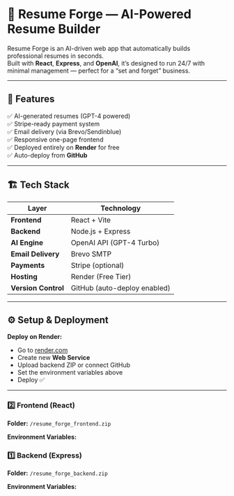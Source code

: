 # 🚀 Resume Forge — AI-Powered Resume Builder

Resume Forge is an AI-driven web app that automatically builds professional resumes in seconds.  
Built with **React**, **Express**, and **OpenAI**, it’s designed to run 24/7 with minimal management — perfect for a “set and forget” business.

---

## 🧠 Features
✅ AI-generated resumes (GPT-4 powered)  
✅ Stripe-ready payment system  
✅ Email delivery (via Brevo/Sendinblue)  
✅ Responsive one-page frontend  
✅ Deployed entirely on **Render** for free  
✅ Auto-deploy from **GitHub**

---

## 🏗️ Tech Stack
| Layer | Technology |
|-------|-------------|
| **Frontend** | React + Vite |
| **Backend** | Node.js + Express |
| **AI Engine** | OpenAI API (GPT-4 Turbo) |
| **Email Delivery** | Brevo SMTP |
| **Payments** | Stripe (optional) |
| **Hosting** | Render (Free Tier) |
| **Version Control** | GitHub (auto-deploy enabled) |

---

## ⚙️ Setup & Deployment
**Deploy on Render:**
- Go to [render.com](https://render.com)
- Create new **Web Service**
- Upload backend ZIP or connect GitHub
- Set the environment variables above
- Deploy ✅

---

### 2️⃣ Frontend (React)
**Folder:** `/resume_forge_frontend.zip`

**Environment Variables:**

### 1️⃣ Backend (Express)
**Folder:** `/resume_forge_backend.zip`

**Environment Variables:**
